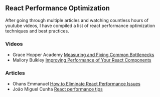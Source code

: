 ## React Performance Optimization

After going through multiple articles and watching countless hours of youtube videos, I have compiled a list of react performance optimization techniques and best practices.

### Videos
- Grace Hopper Academy [Measuring and Fixing Common Bottlenecks](https://www.youtube.com/watch?v=b8IcYOV5_Rc)
- Mallory Bulkley [Improving Performance of Your React Components](https://www.youtube.com/watch?v=y8b57Y5Q1s4)

### Articles
- Ohans Emmanuel [How to Eliminate React Performance Issues](https://medium.com/@ohansemmanuel/how-to-eliminate-react-performance-issues-a16a250c0f27)
- João Miguel Cunha [React performance tips](https://medium.com/@joomiguelcunha/react-performance-tips-5fa199a450b2)
